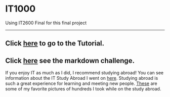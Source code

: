 # IT1000
Using IT2600 Final for this final project

---
Click [here](https://github.com/byu26/IT1000/blob/master/gittutorial.md) to go to the Tutorial.
---
Click [here](https://github.com/byu26/IT1000/blob/master/Markdown.md) see the markdown challenge.
---

If you enjoy IT as much as I did, I recommend studying abroad! You can see information about the IT Study Abroad I went on [here](https://engineering.missouri.edu/academics/it/study-abroad-it/). Studying abroad is such a great experience for learning and meeting new people. 
[These](https://github.com/byu26/IT1000/tree/master/Ireland%20Photos) are some of my favorite pictures of hundreds I took while on the study abroad. 